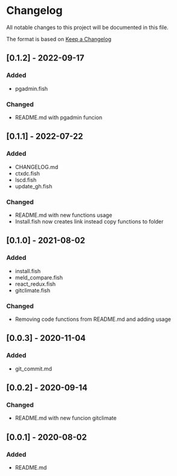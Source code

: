 # Changelog
All notable changes to this project will be documented in this file.

The format is based on [Keep a Changelog](https://keepachangelog.com/en/1.0.0/)

## [0.1.2] - 2022-09-17
### Added
- pgadmin.fish

### Changed
- README.md with pgadmin funcion

## [0.1.1] - 2022-07-22
### Added
- CHANGELOG.md
- ctxdc.fish
- lscd.fish
- update_gh.fish

### Changed
- README.md with new functions usage
- Install.fish now creates link instead copy functions to folder

## [0.1.0] - 2021-08-02
### Added
- install.fish
- meld_compare.fish
- react_redux.fish
- gitclimate.fish

### Changed
- Removing code functions from README.md and adding usage


## [0.0.3] - 2020-11-04
### Added
- git_commit.md


## [0.0.2] - 2020-09-14
### Changed
- README.md with new funcion gitclimate

## [0.0.1] - 2020-08-02
### Added
- README.md
